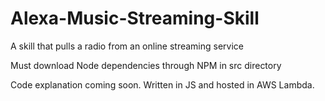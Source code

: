 # Alexa-Music-Streaming-Skill
A skill that pulls a radio from an online streaming service

Must download Node dependencies through NPM in src directory

Code explanation coming soon. Written in JS and hosted in AWS Lambda.
